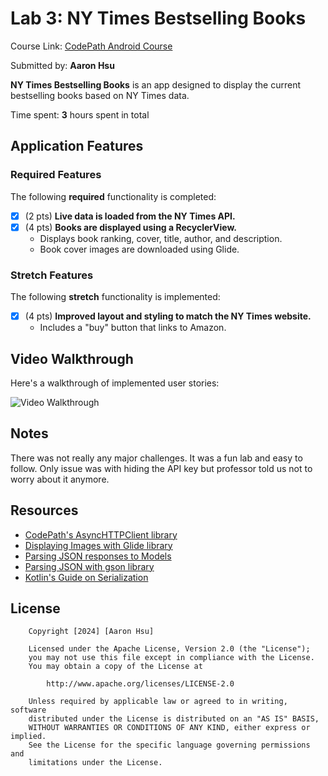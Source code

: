 # Lab 3: NY Times Bestselling Books

Course Link: [CodePath Android Course](https://courses.codepath.org/courses/and102/unit/3#!labs)

Submitted by: **Aaron Hsu** <!-- Replace 'Your Name Here' with your actual name -->

**NY Times Bestselling Books** is an app designed to display the current bestselling books based on NY Times data.

Time spent: **3** hours spent in total <!-- Replace 'X' with the number of hours you spent on this project -->

## Application Features

### Required Features

The following **required** functionality is completed:

- [X] (2 pts) **Live data is loaded from the NY Times API.**
- [X] (4 pts) **Books are displayed using a RecyclerView.**
  - Displays book ranking, cover, title, author, and description.
  - Book cover images are downloaded using Glide.

### Stretch Features

The following **stretch** functionality is implemented:

- [X] (4 pts) **Improved layout and styling to match the NY Times website.**
  - Includes a "buy" button that links to Amazon.

## Video Walkthrough

Here's a walkthrough of implemented user stories:

<img src='BestsellerListApp.gif' title='Video Walkthrough' width='' alt='Video Walkthrough'/>

## Notes

There was not really any major challenges. It was a fun lab and easy to follow. Only issue was with hiding the API key but professor told us not to worry about it anymore. <!-- Replace this with your specific challenges and experiences -->

## Resources

- [CodePath's AsyncHTTPClient library](https://guides.codepath.org/android/Using-CodePath-Async-Http-Client)
- [Displaying Images with Glide library](https://guides.codepath.org/android/Displaying-Images-with-the-Glide-Library)
- [Parsing JSON responses to Models](https://guides.codepath.org/android/converting-json-to-models)
- [Parsing JSON with gson library](https://guides.codepath.org/android/Leveraging-the-Gson-Library#parsing-the-response)
- [Kotlin's Guide on Serialization](https://kotlinlang.org/docs/serialization.html)

## License

```plaintext
    Copyright [2024] [Aaron Hsu]

    Licensed under the Apache License, Version 2.0 (the "License");
    you may not use this file except in compliance with the License.
    You may obtain a copy of the License at

        http://www.apache.org/licenses/LICENSE-2.0

    Unless required by applicable law or agreed to in writing, software
    distributed under the License is distributed on an "AS IS" BASIS,
    WITHOUT WARRANTIES OR CONDITIONS OF ANY KIND, either express or implied.
    See the License for the specific language governing permissions and
    limitations under the License.